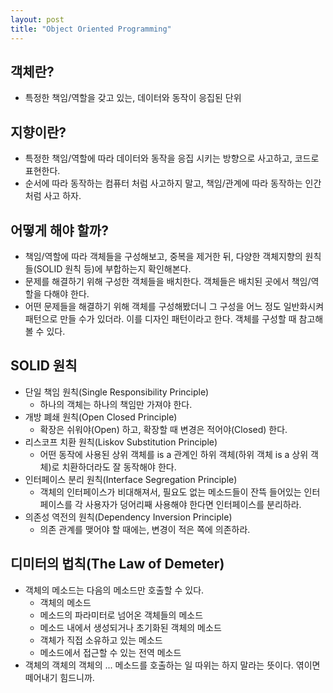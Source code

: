 ```yaml
---
layout: post
title: "Object Oriented Programming"
---
```

## 객체란?
- 특정한 책임/역할을 갖고 있는, 데이터와 동작이 응집된 단위

## 지향이란?
- 특정한 책임/역할에 따라 데이터와 동작을 응집 시키는 방향으로 사고하고, 코드로 표현한다.
- 순서에 따라 동작하는 컴퓨터 처럼 사고하지 말고, 책임/관계에 따라 동작하는 인간처럼 사고 하자.

## 어떻게 해야 할까?
- 책임/역할에 따라 객체들을 구성해보고, 중복을 제거한 뒤, 다양한 객체지향의 원칙들(SOLID 원칙 등)에 부합하는지 확인해본다.
- 문제를 해결하기 위해 구성한 객체들을 배치한다. 객체들은 배치된 곳에서 책임/역할을 다해야 한다.
- 어떤 문제들을 해결하기 위해 객체를 구성해봤더니 그 구성을 어느 정도 일반화시켜 패턴으로 만들 수가 있더라. 이를 디자인 패턴이라고 한다. 객체를 구성할 때 참고해볼 수 있다.

## SOLID 원칙
- 단일 책임 원칙(Single Responsibility Principle)
	- 하나의 객체는 하나의 책임만 가져야 한다.
- 개방 폐쇄 원칙(Open Closed Principle)
	- 확장은 쉬워야(Open) 하고, 확장할 때 변경은 적어야(Closed) 한다.
- 리스코프 치환 원칙(Liskov Substitution Principle)
	- 어떤 동작에 사용된 상위 객체를 is a 관계인 하위 객체(하위 객체 is a 상위 객체)로 치환하더라도 잘 동작해야 한다.
- 인터페이스 분리 원칙(Interface Segregation Principle)
	- 객체의 인터페이스가 비대해져서, 필요도 없는 메소드들이 잔뜩 들어있는 인터페이스를 각 사용자가 덩어리째 사용해야 한다면 인터페이스를 분리하라.
- 의존성 역전의 원칙(Dependency Inversion Principle)
	- 의존 관계를 맺어야 할 때에는, 변경이 적은 쪽에 의존하라.

## 디미터의 법칙(The Law of Demeter)
- 객체의 메소드는 다음의 메소드만 호출할 수 있다.
	- 객체의 메소드
	- 메소드의 파라미터로 넘어온 객체들의 메소드
	- 메소드 내에서 생성되거나 초기화된 객체의 메소드
	- 객체가 직접 소유하고 있는 메소드
	- 메소드에서 접근할 수 있는 전역 메소드
- 객체의 객체의 객체의 ... 메소드를 호출하는 일 따위는 하지 말라는 뜻이다. 엮이면 떼어내기 힘드니까.
